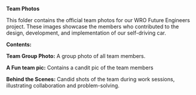 **Team Photos**

This folder contains the official team photos for our WRO Future Engineers project. These images showcase the members who contributed to the design, development, and implementation of our self-driving car.

**Contents:**

**Team Group Photo:** A group photo of all team members.

**A Fun team pic:** Contains a candit pic of the team members

**Behind the Scenes:** Candid shots of the team during work sessions, illustrating collaboration and problem-solving.

